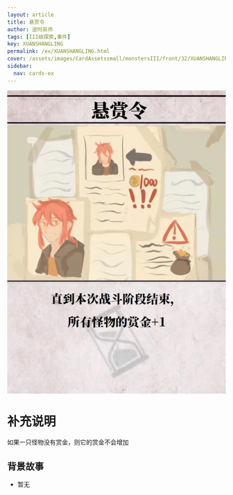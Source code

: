 ```yaml
---
layout: article
title: 悬赏令
author: 逆时巫师
tags: [III级探索,事件]
key: XUANSHANGLING
permalink: /ex/XUANSHANGLING.html
cover: /assets/images/CardAssetssmall/monstersIII/front/32/XUANSHANGLING.webp
sidebar:
  nav: cards-ex
---
```

![](/assets/images/CardAssets/monstersIII/front/32/XUANSHANGLING.webp)

# 补充说明
如果一只怪物没有赏金，则它的赏金不会增加


## 背景故事
* 暂无